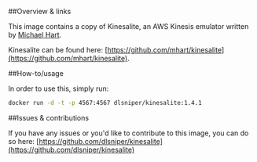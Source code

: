 ##Overview & links

This image contains a copy of Kinesalite, an AWS Kinesis emulator written by [Michael Hart](https://github.com/mhart).

Kinesalite can be found here: [https://github.com/mhart/kinesalite](https://github.com/mhart/kinesalite).

##How-to/usage

In order to use this, simply run:

```bash
docker run -d -t -p 4567:4567 dlsniper/kinesalite:1.4.1
```

##Issues & contributions

If you have any issues or you'd like to contribute to this image, you
can do so here: [https://github.com/dlsniper/kinesalite](https://github.com/dlsniper/kinesalite)
